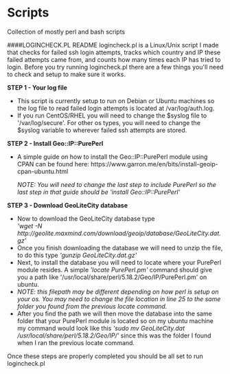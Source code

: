 # Scripts
Collection of mostly perl and bash scripts

####LOGINCHECK.PL README
logincheck.pl is a Linux/Unix script I made that checks for failed ssh login attempts, tracks which country and IP these failed attempts came from, and counts how many times each IP has tried to login. Before you try running logincheck.pl there are a few things you'll need to check and setup to make sure it works. 

<b>STEP 1 - Your log file</b><br>
<ul> <li> This script is currently setup to run on Debian or Ubuntu machines so the log file to read failed login attempts is located at /var/log/auth.log. </li>
<li>If you run CentOS/RHEL you will need to change the $syslog file to '/var/log/secure'. For other os types, you will need to change the $syslog variable to wherever failed ssh attempts are stored.</li> </ul>


<b>STEP 2 - Install Geo::IP::PurePerl</b><br>
<ul> <li>A simple guide on how to install the Geo::IP::PurePerl module using CPAN can be found here:  https://www.garron.me/en/bits/install-geoip-cpan-ubuntu.html </ul> </li>

<ul><i>NOTE: You will need to change the last step to include PurePerl so the last step in that guide should be 'install Geo::IP::PurePerl'</i></ul>

<b>STEP 3 - Download GeoLiteCity database</b><br>
<ul><li>Now to download the GeoLiteCity database type <br><i> 'wget -N http://geolite.maxmind.com/download/geoip/database/GeoLiteCity.dat.gz'</i></li>

<li>Once you finish downloading the database we will need to unzip the file, to do this type <i>'gunzip GeoLiteCity.dat.gz'</i> </li>

<li>Next, to install the database you will need to locate where your PurePerl module resides. A simple <i>'locate PurePerl.pm'</i> command should give you a path like '/usr/local/share/perl/5.18.2/Geo/IP/PurePerl.pm' on ubuntu.</li>

<li><i>NOTE: this filepath may be different depending on how perl is setup on your os. You may need to change the file location in line 25 to the same folder you found from the previous locate command.</i></li>

<li>After you find the path we will then move the database into the same folder that your PurePerl module is located so on my ubuntu machine my command would look like this <i>'sudo mv GeoLiteCity.dat /usr/local/share/perl/5.18.2/Geo/IP/'</i> since this was the folder I found when I ran the previous locate command.</li> </ul>
Once these steps are properly completed you should be all set to run logincheck.pl
